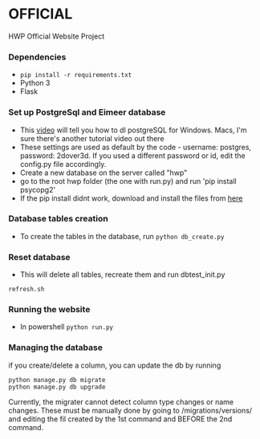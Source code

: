 # OFFICIAL
HWP Official Website Project


### Dependencies
* `pip install -r requirements.txt`
* Python 3
* Flask

### Set up PostgreSql and Eimeer database
* This [video](https://www.youtube.com/watch?v=iBJ2Y_n6hXU) will tell you how to dl postgreSQL for Windows. Macs, I'm sure there's another tutorial video out there
* These settings are used as default by the code - username: postgres, password: 2dover3d. If you used a different password or id, edit the config.py file accordingly.
* Create a new database on the server called "hwp"
* go to the root hwp folder (the one with run.py) and run 'pip install psycopg2'
* If the pip install didnt work, download and install the files from [here](https://pypi.python.org/pypi/psycopg2/2.7.3.2)

### Database tables creation
* To create the tables in the database, run `python db_create.py`

### Reset database
* This will delete all tables, recreate them and run dbtest_init.py
```
refresh.sh
```

### Running the website
* In powershell `python run.py`

### Managing the database
if you create/delete a column, you can update the db by running
```
python manage.py db migrate
python manage.py db upgrade
```

Currently, the migrater cannot detect column type changes or name changes. These must be manually done by going to /migrations/versions/ and editing the fil created by the 1st command and BEFORE the 2nd command.